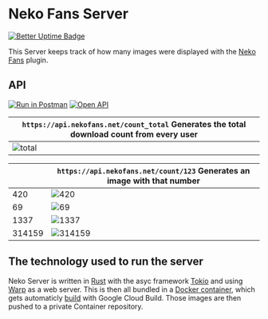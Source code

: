# Neko Fans Server
[![Better Uptime Badge](https://betteruptime.com/status-badges/v1/monitor/iomh.svg)](https://status.Nekofans.net)

This Server keeps track of how many images were displayed with the [Neko Fans](https://github.com/Meisterlala/NekoFans) plugin.

## API

[![Run in Postman](https://run.pstmn.io/button.svg)](https://app.getpostman.com/run-collection/23047093-1b309b0f-b56c-404e-9ff0-7321b09ae2c2?action=collection%2Ffork&collection-url=entityId%3D23047093-1b309b0f-b56c-404e-9ff0-7321b09ae2c2%26entityType%3Dcollection%26workspaceId%3D3f8f09fb-fa15-4552-bd71-a6644cd4e11e)
[![Open API](https://img.shields.io/badge/Open%20API%203.0.0-try%20it%20out-green?style=for-the-badge&logo=swagger)](https://app.swaggerhub.com/apis-docs/Meisterlala/Neko-Server)


| `https://api.nekofans.net/count_total` Generates the total download count from every user |
| --- |
| ![total](https://api.nekofans.net/count_total) |

|      | `https://api.nekofans.net/count/123` Generates an image with that number |
| ---  | --- |
| 420  | ![420](https://api.nekofans.net/count/420) |
| 69   | ![69](https://api.nekofans.net/count/69) |
| 1337 | ![1337](https://api.nekofans.net/count/1337) |
| 314159 | ![314159](https://api.nekofans.net/count/314159) |

## The technology used to run the server

Neko Server is written in [Rust](https://www.rust-lang.org/) with the asyc framework [Tokio](https://tokio.rs/) and using [Warp](https://github.com/seanmonstar/warp) as a web server. This is then all bundled in a [Docker container](Dockerfile), which gets automaticly [build](cloudbuild.yaml) with Google Cloud Build. Those images are then pushed to a private Container repository.
